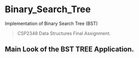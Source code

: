 # Binary_Search_Tree
Implementation of Binary Search Tree (BST)


> CSP2348 Data Structures Final Assignment.


## Main Look of the BST TREE Application.
[](/Images/BST_1.png)
